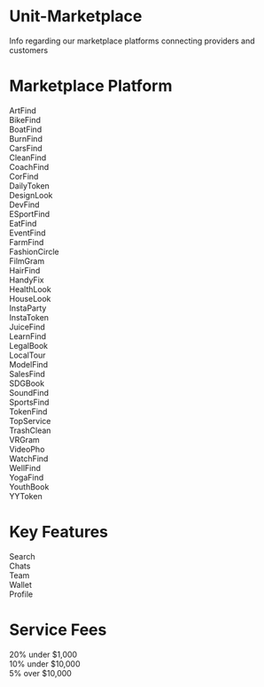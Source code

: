 # Unit-Marketplace
Info regarding our marketplace platforms connecting providers and customers 

# Marketplace Platform
ArtFind  
BikeFind  
BoatFind  
BurnFind  
CarsFind  
CleanFind  
CoachFind  
CorFind  
DailyToken   
DesignLook  
DevFind  
ESportFind  
EatFind  
EventFind   
FarmFind  
FashionCircle   
FilmGram      
HairFind  
HandyFix  
HealthLook   
HouseLook  
InstaParty  
InstaToken  
JuiceFind  
LearnFind  
LegalBook  
LocalTour  
ModelFind  
SalesFind  
SDGBook  
SoundFind   
SportsFind  
TokenFind  
TopService  
TrashClean  
VRGram  
VideoPho   
WatchFind  
WellFind  
YogaFind  
YouthBook  
YYToken   

# Key Features
Search  
Chats  
Team  
Wallet  
Profile 

# Service Fees
20% under $1,000  
10% under $10,000    
5% over $10,000    
